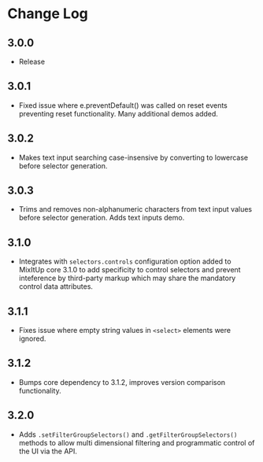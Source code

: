 Change Log
==========

## 3.0.0

- Release

## 3.0.1

- Fixed issue where e.preventDefault() was called on reset events preventing reset functionality. Many additional demos added.

## 3.0.2

- Makes text input searching case-insensive by converting to lowercase before selector generation.

## 3.0.3

- Trims and removes non-alphanumeric characters from text input values before selector generation. Adds text inputs demo.

## 3.1.0

- Integrates with `selectors.controls` configuration option added to MixItUp core 3.1.0 to add specificity to control
selectors and prevent inteference by third-party markup which may share the mandatory control data attributes.

## 3.1.1

- Fixes issue where empty string values in `<select>` elements were ignored.

## 3.1.2

- Bumps core dependency to 3.1.2, improves version comparison functionality.

## 3.2.0

- Adds `.setFilterGroupSelectors()` and `.getFilterGroupSelectors()` methods to allow multi dimensional filtering
and programmatic control of the UI via the API.